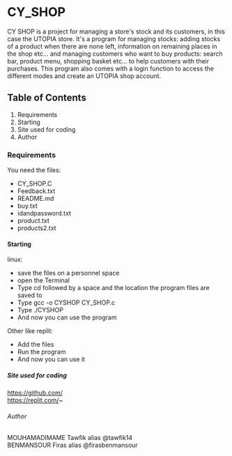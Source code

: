 # CY_SHOP
CY SHOP is a project for managing a store's stock and its customers, in this case the UTOPIA store.
It's a program for managing stocks: adding stocks of a product when there are none left, information on remaining places in the shop etc... and managing customers who want to buy products: search bar, product menu, shopping basket etc... to help customers with their purchases. 
This program also comes with a login function to access the different modes and create an UTOPIA shop account.  
## Table of Contents
1. Requirements
2. Starting
3. Site used for coding
4. Author

### Requirements
You need the files:
- CY_SHOP.C
- Feedback.txt
- README.md
- buy.txt
- idandpassword.txt
- product.txt
- products2.txt


#### Starting
linux: 
- save the files on a personnel space
- open the Terminal
- Type cd followed by a space and the location the program files are saved to
- Type gcc -o CYSHOP CY_SHOP.c
- Type ./CYSHOP  
- And now you can use the program

 Other like replit:
- Add the files
- Run the program  
- And now you can use it

##### Site used for coding

 https://github.com/  
 https://replit.com/~

###### Author
MOUHAMADIMAME Tawfik alias @tawfik14  
BENMANSOUR Firas alias @firasbenmansour

